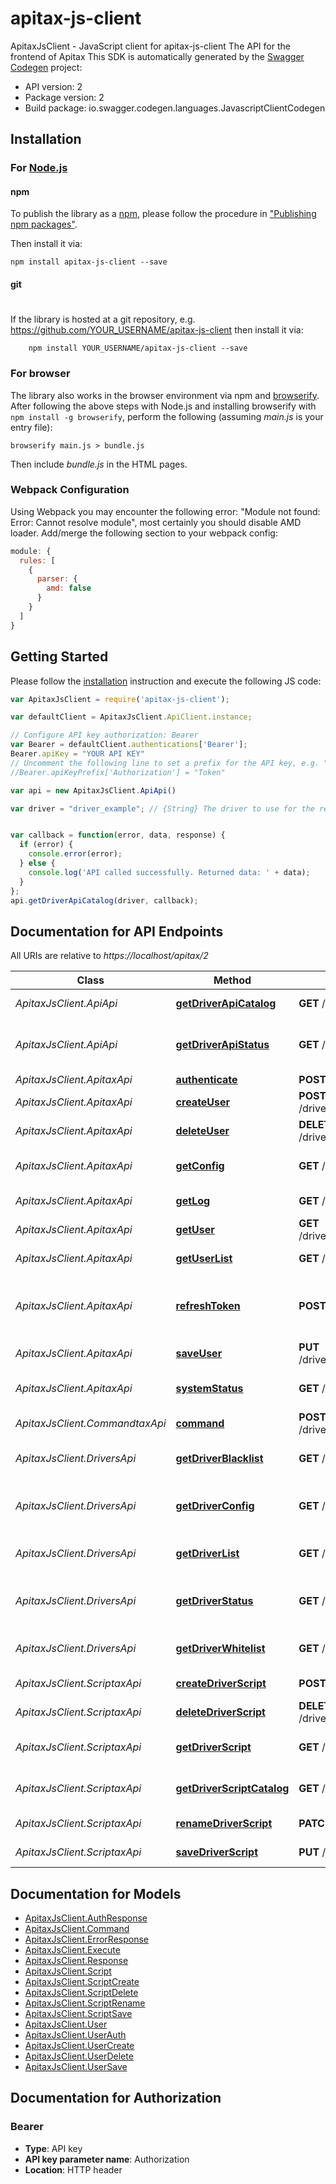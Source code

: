 # apitax-js-client

ApitaxJsClient - JavaScript client for apitax-js-client
The API for the frontend of Apitax
This SDK is automatically generated by the [Swagger Codegen](https://github.com/swagger-api/swagger-codegen) project:

- API version: 2
- Package version: 2
- Build package: io.swagger.codegen.languages.JavascriptClientCodegen

## Installation

### For [Node.js](https://nodejs.org/)

#### npm

To publish the library as a [npm](https://www.npmjs.com/),
please follow the procedure in ["Publishing npm packages"](https://docs.npmjs.com/getting-started/publishing-npm-packages).

Then install it via:

```shell
npm install apitax-js-client --save
```

#### git
#
If the library is hosted at a git repository, e.g.
https://github.com/YOUR_USERNAME/apitax-js-client
then install it via:

```shell
    npm install YOUR_USERNAME/apitax-js-client --save
```

### For browser

The library also works in the browser environment via npm and [browserify](http://browserify.org/). After following
the above steps with Node.js and installing browserify with `npm install -g browserify`,
perform the following (assuming *main.js* is your entry file):

```shell
browserify main.js > bundle.js
```

Then include *bundle.js* in the HTML pages.

### Webpack Configuration

Using Webpack you may encounter the following error: "Module not found: Error:
Cannot resolve module", most certainly you should disable AMD loader. Add/merge
the following section to your webpack config:

```javascript
module: {
  rules: [
    {
      parser: {
        amd: false
      }
    }
  ]
}
```

## Getting Started

Please follow the [installation](#installation) instruction and execute the following JS code:

```javascript
var ApitaxJsClient = require('apitax-js-client');

var defaultClient = ApitaxJsClient.ApiClient.instance;

// Configure API key authorization: Bearer
var Bearer = defaultClient.authentications['Bearer'];
Bearer.apiKey = "YOUR API KEY"
// Uncomment the following line to set a prefix for the API key, e.g. "Token" (defaults to null)
//Bearer.apiKeyPrefix['Authorization'] = "Token"

var api = new ApitaxJsClient.ApiApi()

var driver = "driver_example"; // {String} The driver to use for the request. ie. github


var callback = function(error, data, response) {
  if (error) {
    console.error(error);
  } else {
    console.log('API called successfully. Returned data: ' + data);
  }
};
api.getDriverApiCatalog(driver, callback);

```

## Documentation for API Endpoints

All URIs are relative to *https://localhost/apitax/2*

Class | Method | HTTP request | Description
------------ | ------------- | ------------- | -------------
*ApitaxJsClient.ApiApi* | [**getDriverApiCatalog**](docs/ApiApi.md#getDriverApiCatalog) | **GET** /drivers/{driver}/api/catalog | Retrieve the api catalog
*ApitaxJsClient.ApiApi* | [**getDriverApiStatus**](docs/ApiApi.md#getDriverApiStatus) | **GET** /drivers/{driver}/api/status | Retrieve the status of an api backing a driver
*ApitaxJsClient.ApitaxApi* | [**authenticate**](docs/ApitaxApi.md#authenticate) | **POST** /apitax/auth | Authenticate
*ApitaxJsClient.ApitaxApi* | [**createUser**](docs/ApitaxApi.md#createUser) | **POST** /drivers/{driver}/apitax/users/{user} | Create a new user
*ApitaxJsClient.ApitaxApi* | [**deleteUser**](docs/ApitaxApi.md#deleteUser) | **DELETE** /drivers/{driver}/apitax/users/{user} | Delete a user
*ApitaxJsClient.ApitaxApi* | [**getConfig**](docs/ApitaxApi.md#getConfig) | **GET** /apitax/config | Retrieve the system config
*ApitaxJsClient.ApitaxApi* | [**getLog**](docs/ApitaxApi.md#getLog) | **GET** /apitax/logs/{log} | Retrieve the logs
*ApitaxJsClient.ApitaxApi* | [**getUser**](docs/ApitaxApi.md#getUser) | **GET** /drivers/{driver}/apitax/users/{user} | Retrieve a user
*ApitaxJsClient.ApitaxApi* | [**getUserList**](docs/ApitaxApi.md#getUserList) | **GET** /drivers/{driver}/apitax/users | Retrieve a list of users
*ApitaxJsClient.ApitaxApi* | [**refreshToken**](docs/ApitaxApi.md#refreshToken) | **POST** /apitax/auth/refresh | Refreshes login token using refresh token
*ApitaxJsClient.ApitaxApi* | [**saveUser**](docs/ApitaxApi.md#saveUser) | **PUT** /drivers/{driver}/apitax/users/{user} | Save a user
*ApitaxJsClient.ApitaxApi* | [**systemStatus**](docs/ApitaxApi.md#systemStatus) | **GET** /apitax/status | Retrieve the system status
*ApitaxJsClient.CommandtaxApi* | [**command**](docs/CommandtaxApi.md#command) | **POST** /drivers/{driver}/commandtax/command | Execute a Command
*ApitaxJsClient.DriversApi* | [**getDriverBlacklist**](docs/DriversApi.md#getDriverBlacklist) | **GET** /drivers/{driver}/blacklist | Retrieve the blacklist in the driver
*ApitaxJsClient.DriversApi* | [**getDriverConfig**](docs/DriversApi.md#getDriverConfig) | **GET** /drivers/{driver}/config | Retrieve the config of a loaded driver
*ApitaxJsClient.DriversApi* | [**getDriverList**](docs/DriversApi.md#getDriverList) | **GET** /drivers | Retrieve the catalog of drivers
*ApitaxJsClient.DriversApi* | [**getDriverStatus**](docs/DriversApi.md#getDriverStatus) | **GET** /drivers/{driver}/status | Retrieve the status of a loaded driver
*ApitaxJsClient.DriversApi* | [**getDriverWhitelist**](docs/DriversApi.md#getDriverWhitelist) | **GET** /drivers/{driver}/whitelist | Retrieve the whitelist in the driver
*ApitaxJsClient.ScriptaxApi* | [**createDriverScript**](docs/ScriptaxApi.md#createDriverScript) | **POST** /drivers/{driver}/scriptax/scripts | Create a new script
*ApitaxJsClient.ScriptaxApi* | [**deleteDriverScript**](docs/ScriptaxApi.md#deleteDriverScript) | **DELETE** /drivers/{driver}/scriptax/scripts | Delete a script
*ApitaxJsClient.ScriptaxApi* | [**getDriverScript**](docs/ScriptaxApi.md#getDriverScript) | **GET** /drivers/{driver}/scriptax/scripts | Retrieve the contents of a script
*ApitaxJsClient.ScriptaxApi* | [**getDriverScriptCatalog**](docs/ScriptaxApi.md#getDriverScriptCatalog) | **GET** /drivers/{driver}/scriptax/catalog | Retrieve the script catalog
*ApitaxJsClient.ScriptaxApi* | [**renameDriverScript**](docs/ScriptaxApi.md#renameDriverScript) | **PATCH** /drivers/{driver}/scriptax/scripts | Rename a script
*ApitaxJsClient.ScriptaxApi* | [**saveDriverScript**](docs/ScriptaxApi.md#saveDriverScript) | **PUT** /drivers/{driver}/scriptax/scripts | Save a script


## Documentation for Models

 - [ApitaxJsClient.AuthResponse](docs/AuthResponse.md)
 - [ApitaxJsClient.Command](docs/Command.md)
 - [ApitaxJsClient.ErrorResponse](docs/ErrorResponse.md)
 - [ApitaxJsClient.Execute](docs/Execute.md)
 - [ApitaxJsClient.Response](docs/Response.md)
 - [ApitaxJsClient.Script](docs/Script.md)
 - [ApitaxJsClient.ScriptCreate](docs/ScriptCreate.md)
 - [ApitaxJsClient.ScriptDelete](docs/ScriptDelete.md)
 - [ApitaxJsClient.ScriptRename](docs/ScriptRename.md)
 - [ApitaxJsClient.ScriptSave](docs/ScriptSave.md)
 - [ApitaxJsClient.User](docs/User.md)
 - [ApitaxJsClient.UserAuth](docs/UserAuth.md)
 - [ApitaxJsClient.UserCreate](docs/UserCreate.md)
 - [ApitaxJsClient.UserDelete](docs/UserDelete.md)
 - [ApitaxJsClient.UserSave](docs/UserSave.md)


## Documentation for Authorization


### Bearer

- **Type**: API key
- **API key parameter name**: Authorization
- **Location**: HTTP header


